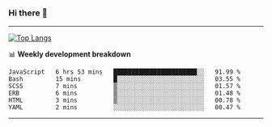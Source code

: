 ### Hi there 👋

-------
[![Top Langs](https://github-readme-stats.vercel.app/api/top-langs/?username=ashish-r)](https://github.com/anuraghazra/github-readme-stats)

📊 **Weekly development breakdown**
<!--START_SECTION:waka-->

```text
JavaScript   6 hrs 53 mins   ███████████████████████░░   91.99 %
Bash         15 mins         █░░░░░░░░░░░░░░░░░░░░░░░░   03.55 %
SCSS         7 mins          ▒░░░░░░░░░░░░░░░░░░░░░░░░   01.57 %
ERB          6 mins          ▒░░░░░░░░░░░░░░░░░░░░░░░░   01.48 %
HTML         3 mins          ▒░░░░░░░░░░░░░░░░░░░░░░░░   00.78 %
YAML         2 mins          ░░░░░░░░░░░░░░░░░░░░░░░░░   00.47 %
```

<!--END_SECTION:waka-->
-------

<!--
**ashish-r/ashish-r** is a ✨ _special_ ✨ repository because its `README.md` (this file) appears on your GitHub profile.

Here are some ideas to get you started:

- 🔭 I’m currently working on ...
- 🌱 I’m currently learning ...
- 👯 I’m looking to collaborate on ...
- 🤔 I’m looking for help with ...
- 💬 Ask me about ...
- 📫 How to reach me: ...
- 😄 Pronouns: ...
- ⚡ Fun fact: ...
-->
